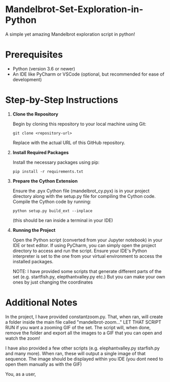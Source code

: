 # Mandelbrot-Set-Exploration-in-Python
A simple yet amazing Mandelbrot exploration script in python!

# Prerequisites
- Python (version 3.6 or newer)
- An IDE like PyCharm or VSCode (optional, but recommended for ease of development)

# Step-by-Step Instructions

1. **Clone the Repository**

   Begin by cloning this repository to your local machine using Git:
   ```
   git clone <repository-url>
   ```
   Replace <repository-url> with the actual URL of this GitHub repository.

2. **Install Required Packages**

   Install the necessary packages using pip:
   ```
   pip install -r requirements.txt
   ```

3. **Prepare the Cython Extension**

   Ensure the .pyx Cython file (mandelbrot_cy.pyx) is in your project directory along with the setup.py file for compiling the Cython code.
   Compile the Cython code by running:
   ```
   python setup.py build_ext --inplace
   ```
   (this should be ran inside a terminal in your IDE)

4. **Running the Project**

   Open the Python script (converted from your Jupyter notebook) in your IDE or text editor. If using PyCharm, you can simply open the project directory to access and run the script.
   Ensure your IDE's Python interpreter is set to the one from your virtual environment to access the installed packages.

   NOTE: I have provided some scripts that generate different parts of the set (e.g. startfish.py, elepthantvalley.py etc.) But you can make your own ones by just changing the coordinates

# Additional Notes
In the project, I have provided constantzoom.py. That, when ran, will create a folder inside the main file called "mandelbrot-zoom..." LET THAT SCRIPT RUN if you want a zooming GIF of the set. The script will, when done, remove the folder and export all the images to a GIF that you can open and watch the zoom!

I have also provided a few other scripts (e.g. elephantvalley.py starfish.py and many more). When ran, these will output a single image of that sequence. The image should be displayed within you IDE (you dont need to open them manually as with the GIF)

You, as a user, 
